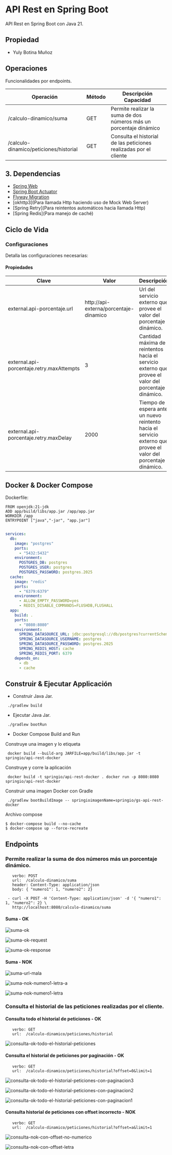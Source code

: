 # API Rest en Spring Boot
API Rest en Spring Boot con Java 21.

## Propiedad 
 - Yuly Botina Muñoz

## Operaciones
Funcionalidades por endpoints.

| Operación                              | Método | Descripción Capacidad                                              |
|----------------------------------------|--------|--------------------------------------------------------------------| 
| /calculo-dinamico/suma                 | GET    | Permite realizar la suma de dos números más un porcentaje dinámico |
| /calculo-dinamico/peticiones/historial |  GET   | Consulta el historial de las peticiones realizadas por el cliente  |

## 3. Dependencias
* [Spring Web](https://docs.spring.io/spring-boot/3.4.4/reference/web/servlet.html)
* [Spring Boot Actuator](https://docs.spring.io/spring-boot/3.4.4/reference/actuator/index.html)
* [Flyway Migration](https://docs.spring.io/spring-boot/3.4.4/how-to/data-initialization.html#howto.data-initialization.migration-tool.flyway)
* [okhttp3](Para llamada Http haciendo uso de Mock Web Server)
* [Spring Retry](Para reintentos automáticos hacia llamada Http)
* [Spring Redis](Para manejo de caché)

## Ciclo de Vida

### Configuraciones
Detalla las configuraciones necesarias:

#### Propiedades
| Clave                                     | Valor                                  | Descripción                                                                                                     | 
|-------------------------------------------|----------------------------------------|-----------------------------------------------------------------------------------------------------------------|
| external.api-porcentaje.url               | http://api-externa/porcentaje-dinamico | Url del servicio externo que provee el valor del porcentaje dinámico.                                           |
| external.api-porcentaje.retry.maxAttempts | 3                                      | Cantidad máxima de reintentos hacia el servicio externo que provee el valor del porcentaje dinámico.            |
| external.api-porcentaje.retry.maxDelay    | 2000                                   | Tiempo de espera ante un nuevo reintento hacia el servicio externo que provee el valor del porcentaje dinámico. |


## Docker & Docker Compose

Dockerfile:

```
FROM openjdk:21-jdk
ADD app/build/libs/app.jar /app/app.jar
WORKDIR /app
ENTRYPOINT ["java","-jar", "app.jar"]
```

```yml

services:
  db:
    image: "postgres"
    ports:
      - "5432:5432"
    environment:
      POSTGRES_DB: postgres
      POSTGRES_USER: postgres
      POSTGRES_PASSWORD: postgres.2025
  cache:
    image: "redis"
    ports:
      - "6379:6379"
    environment:
      - ALLOW_EMPTY_PASSWORD=yes
      - REDIS_DISABLE_COMMANDS=FLUSHDB,FLUSHALL
  app:
    build: .
    ports:
      - "8080:8080"
    environment:
      SPRING_DATASOURCE_URL: jdbc:postgresql://db/postgres?currentSchema=calculos
      SPRING_DATASOURCE_USERNAME: postgres
      SPRING_DATASOURCE_PASSWORD: postgres.2025
      SPRING_REDIS_HOST: cache
      SPRING_REDIS_PORT: 6379
    depends_on:
      - db
      - cache
```

## Construir & Ejecutar Applicación

* Construir Java Jar.

```shell
 ./gradlew build
```

* Ejecutar Java Jar.

```shell
 ./gradlew bootRun
```

*  Docker Compose Build and Run

Construye una imagen y lo etiqueta
```shell
 docker build --build-arg JARFILE=app/build/libs/app.jar -t springio/api-rest-docker
```

Construye y corre la aplicación
```shell
 docker build -t springio/api-rest-docker . docker run -p 8080:8080 springio/api-rest-docker
```

Construir uma imagen Docker con Gradle
```shell
 ./gradlew bootBuildImage -- springioimagenName=springio/gs-api-rest-docker
```

Archivo compose
```shell
$ docker-compose build --no-cache
$ docker-compose up --force-recreate

```

## Endpoints
### Permite realizar la suma de dos números más un porcentaje dinámico.
```shell
   verbo: POST
   url:  /calculo-dinamico/suma
   header: Content-Type: application/json
   body: { "numero1": 1, "numero2": 2}
```

```shell   
 - curl -X POST -H 'Content-Type: application/json' -d '{ "numero1": 1, "numero2": 2} \
   http://localhost:8080/calculo-dinamico/suma
```

#### Suma - OK

![suma-ok](https://github.com/user-attachments/assets/2215b068-07fa-4429-a14b-ca77f42cfd33)

![suma-ok-request](https://github.com/user-attachments/assets/24d8cb25-e618-4e67-92bc-f20face4916c)

![suma-ok-response](https://github.com/user-attachments/assets/ec631a37-58ac-45e3-a79a-44aa84fa3567)


#### Suma - NOK

![suma-url-mala](https://github.com/user-attachments/assets/10ecb825-922d-42a4-aea9-98ac6e449a38)



![suma-nok-numero1-letra-a](https://github.com/user-attachments/assets/96949693-a0cf-4140-b696-cd844d2239fc)

![suma-nok-numero1-letra](https://github.com/user-attachments/assets/dc305568-cf51-4954-a2cb-83c9c79cee90)


### Consulta el historial de las peticiones realizadas por el cliente.
#### Consulta todo el historial de peticiones - OK
```shell
   verbo: GET
   url:  /calculo-dinamico/peticiones/historial
```
![consulta-ok-todo-el-historial-peticiones](https://github.com/user-attachments/assets/5f8ef20b-bd6d-44f4-b142-9c7bdd5ff78a)


#### Consulta el historial de peticiones por paginación - OK
```shell
   verbo: GET
   url:  /calculo-dinamico/peticiones/historial?offset=0&limit=1
```

![consulta-ok-todo-el-historial-peticiones-con-paginacion3](https://github.com/user-attachments/assets/b73cfffa-bfd6-430c-a139-c2d870a5676a)

![consulta-ok-todo-el-historial-peticiones-con-paginacion2](https://github.com/user-attachments/assets/ec7721ba-1137-4738-adb7-702691856d3f)

![consulta-ok-todo-el-historial-peticiones-con-paginacion1](https://github.com/user-attachments/assets/880f32ed-01dd-4edb-9b8a-410f5a43e055)


#### Consulta historial de peticiones con offset incorrecto - NOK
```shell
   verbo: GET
   url:  /calculo-dinamico/peticiones/historial?offset=a&limit=1
```

![consulta-nok-con-offset-no-numerico](https://github.com/user-attachments/assets/c0e25193-b75b-4c36-b5db-b10bd9dabc56)

![consulta-nok-con-offset-letra](https://github.com/user-attachments/assets/a69ebbf1-f7f1-4e34-81b1-bd79b66c3278)
